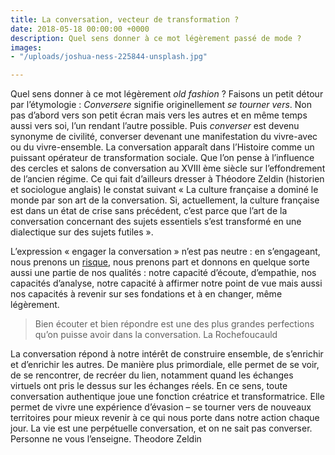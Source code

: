 ```yaml
---
title: La conversation, vecteur de transformation ?
date: 2018-05-18 00:00:00 +0000
description: Quel sens donner à ce mot légèrement passé de mode ?
images:
- "/uploads/joshua-ness-225844-unsplash.jpg"

---
```

Quel sens donner à ce mot légèrement _old fashion_ ? Faisons un petit détour par l’étymologie : _Conversere_ signifie originellement _se tourner vers_. Non pas d’abord vers son petit écran mais vers les autres et en même temps aussi vers soi, l’un rendant l’autre possible. Puis _converser_ est devenu synonyme de civilité, converser devenant une manifestation du vivre-avec ou du vivre-ensemble. La conversation apparaît dans l’Histoire comme un puissant opérateur de transformation sociale. Que l’on pense à l’influence des cercles et salons de conversation au XVIII ème siècle sur l’effondrement de l’ancien régime. Ce qui fait d’ailleurs dresser à Théodore Zeldin (historien et sociologue anglais) le constat suivant « La culture française a dominé le monde par son art de la conversation. Si, actuellement, la culture française est dans un état de crise sans précédent, c’est parce que l’art de la conversation concernant des sujets essentiels s’est transformé en une dialectique sur des sujets futiles ».

L’expression « engager la conversation » n’est pas neutre : en s’engageant, nous prenons un [risque](http://www.cafe-philo.paris/www/?p=144 "Agir dans l’incertitude ou l’art de discerner les moments opportuns"), nous prenons part et donnons en quelque sorte aussi une partie de nos qualités : notre capacité d’écoute, d’empathie, nos capacités d’analyse, notre capacité à affirmer notre point de vue mais aussi nos capacités à revenir sur ses fondations et à en changer, même légèrement.

> Bien écouter et bien répondre est une des plus grandes perfections qu’on puisse avoir dans la conversation. La Rochefoucauld

La conversation répond à notre intérêt de construire ensemble, de s’enrichir et d’enrichir les autres. De manière plus primordiale, elle permet de se voir, de se rencontrer, de recréer du lien, notamment quand les échanges virtuels ont pris le dessus sur les échanges réels. En ce sens, toute conversation authentique joue une fonction créatrice et transformatrice. Elle permet de vivre une expérience d’évasion – se tourner vers de nouveaux territoires pour mieux revenir à ce qui nous porte dans notre action chaque jour. La vie est une perpétuelle conversation, et on ne sait pas converser. Personne ne vous l’enseigne. Theodore Zeldin